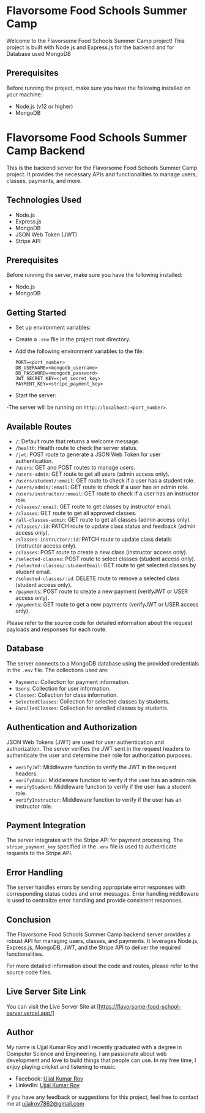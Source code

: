 # Flavorsome Food Schools Summer Camp

Welcome to the Flavorsome Food Schools Summer Camp project! This project is built with Node.js and Express.js for the backend and for Database used MongoDB

## Prerequisites

Before running the project, make sure you have the following installed on your machine:

-   Node.js (v12 or higher)
-   MongoDB

# Flavorsome Food Schools Summer Camp Backend

This is the backend server for the Flavorsome Food Schools Summer Camp project. It provides the necessary APIs and functionalities to manage users, classes, payments, and more.

## Technologies Used

-   Node.js
-   Express.js
-   MongoDB
-   JSON Web Token (JWT)
-   Stripe API

## Prerequisites

Before running the server, make sure you have the following installed:

-   Node.js
-   MongoDB

## Getting Started

-   Set up environment variables:

-   Create a `.env` file in the project root directory.
-   Add the following environment variables to the file:

    ```
    PORT=<port_number>
    DB_USERNAME=<mongodb_username>
    DB_PASSWORD=<mongodb_password>
    JWT_SECRET_KEY=<jwt_secret_key>
    PAYMENT_KEY=<stripe_payment_key>
    ```

-   Start the server:

-The server will be running on `http://localhost:<port_number>`.

## Available Routes

-   `/`: Default route that returns a welcome message.
-   `/health`: Health route to check the server status.
-   `/jwt`: POST route to generate a JSON Web Token for user authentication.
-   `/users`: GET and POST routes to manage users.
-   `/users-admin`: GET route to get all users (admin access only).
-   `/users/student/:email`: GET route to check if a user has a student role.
-   `/users/admin/:email`: GET route to check if a user has an admin role.
-   `/users/instructor/:email`: GET route to check if a user has an instructor role.
-   `/classes/:email`: GET route to get classes by instructor email.
-   `/classes`: GET route to get all approved classes.
-   `/all-classes-admin`: GET route to get all classes (admin access only).
-   `/classes/:id`: PATCH route to update class status and feedback (admin access only).
-   `/classes-instructor/:id`: PATCH route to update class details (instructor access only).
-   `/classes`: POST route to create a new class (instructor access only).
-   `/selected-classes`: POST route to select classes (student access only).
-   `/selected-classes/:studentEmail`: GET route to get selected classes by student email.
-   `/selected-classes/:id`: DELETE route to remove a selected class (student access only).
-   `/payments`: POST route to create a new payment (verifyJWT or USER access only).
-   `/payments`: GET route to get a new payments (verifyJWT or USER access only).

Please refer to the source code for detailed information about the request payloads and responses for each route.

## Database

The server connects to a MongoDB database using the provided credentials in the `.env` file. The collections used are:

-   `Payments`: Collection for payment information.
-   `Users`: Collection for user information.
-   `Classes`: Collection for class information.
-   `SelectedClasses`: Collection for selected classes by students.
-   `EnrolledClasses`: Collection for enrolled classes by students.

## Authentication and Authorization

JSON Web Tokens (JWT) are used for user authentication and authorization. The server verifies the JWT sent in the request headers to authenticate the user and determine their role for authorization purposes.

-   `verifyJWT`: Middleware function to verify the JWT in the request headers.
-   `verifyAdmin`: Middleware function to verify if the user has an admin role.
-   `verifyStudent`: Middleware function to verify if the user has a student role.
-   `verifyInstructor`: Middleware function to verify if the user has an instructor role.

## Payment Integration

The server integrates with the Stripe API for payment processing. The `stripe_payment_key` specified in the `.env` file is used to authenticate requests to the Stripe API.

## Error Handling

The server handles errors by sending appropriate error responses with corresponding status codes and error messages. Error handling middleware is used to centralize error handling and provide consistent responses.

## Conclusion

The Flavorsome Food Schools Summer Camp backend server provides a robust API for managing users, classes, and payments. It leverages Node.js, Express.js, MongoDB, JWT, and the Stripe API to deliver the required functionalities.

For more detailed information about the code and routes, please refer to the source code files.

## Live Server Site Link

You can visit the Live Server Site at [https://flavorsome-food-school-server.vercel.app/]

## Author

My name is Ujjal Kumar Roy and I recently graduated with a degree in Computer Science and Engineering. I am passionate about web development and love to build things that people can use. In my free time, I enjoy playing cricket and listening to music.

-   Facebook: [Ujjal Kumar Roy](https://www.facebook.com/ujjal.roy.7862/)
-   LinkedIn: [Ujjal Kumar Roy](https://www.linkedin.com/in/ujjal-kumar-roy/)

If you have any feedback or suggestions for this project, feel free to contact me at ujjalroy7862@gmail.com

